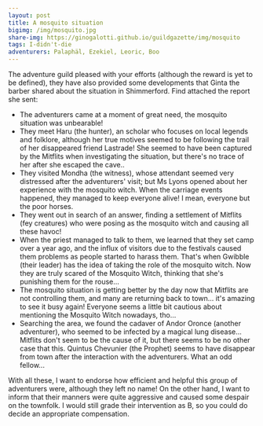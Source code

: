 ```yaml
---
layout: post
title: A mosquito situation
bigimg: /img/mosquito.jpg
share-img: https://ginogalotti.github.io/guildgazette/img/mosquito
tags: I-didn't-die
adventurers: Palaphäl, Ezekiel, Leoric, Boo
---
```


The adventure guild pleased with your efforts (although the reward is yet to be defined), they have also provided some developments that Ginta the barber shared about the situation in Shimmerford. Find attached the report she sent:

* The adventurers came at a moment of great need, the mosquito situation was unbearable!
* They meet Haru (the hunter), an scholar who focuses on local legends and folklore, although her true motives seemed to be following the trail of her disappeared friend Lastrade! She seemed to have been captured by the Mitflits when investigating the situation, but there's no trace of her after she escaped the cave..
* They visited Mondha (the witness), whose attendant seemed very distressed after the adventurers' visit; but Ms Lyons opened about her experience with the mosquito witch.
When the carriage events happened, they managed to keep everyone alive! I mean, everyone but the poor horses.
* They went out in search of an answer, finding a settlement of Mitflits (fey creatures) who were posing as the mosquito witch and causing all these havoc! 
* When the priest managed to talk to them, we learned that they set camp over a year ago, and the influx of visitors due to the festivals caused them problems as people started to harass them. That's when Gwibble (their leader) has the idea of taking the role of the mosquito witch. Now they are truly scared of the Mosquito Witch, thinking that she's punishing them for the rouse...
* The mosquito situation is getting better by the day now that Mitflits are not controlling them, and many are returning back to town... it's amazing to see it busy again! Everyone seems a little bit cautious about mentioning the Mosquito Witch nowadays, tho...
* Searching the area, we found the cadaver of Andor Oronce (another adventurer), who seemed to be infected by a magical lung disease... Mitflits don't seem to be the cause of it, but there seems to be no other case that this.
Quintus Chevunier (the Prophet) seems to have disappear from town after the interaction with the adventurers. What an odd fellow...


With all these, I want to endorse how efficient and helpful this group of adventurers were, although they left no name! On the other hand, I want to inform that their manners were quite aggressive and caused some despair on the townfolk. I would still grade their intervention as B, so you could do decide an appropriate compensation.
